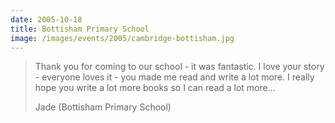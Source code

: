 ```yaml
---
date: 2005-10-18
title: Bottisham Primary School
image: /images/events/2005/cambridge-bottisham.jpg
---
```


> Thank you for coming to our school - it was fantastic. I love your story - everyone loves it - you made me read and write a lot more. I really hope you write a lot more books so I can read a lot more...
> 
> <footer>Jade (Bottisham Primary School)</footer>
